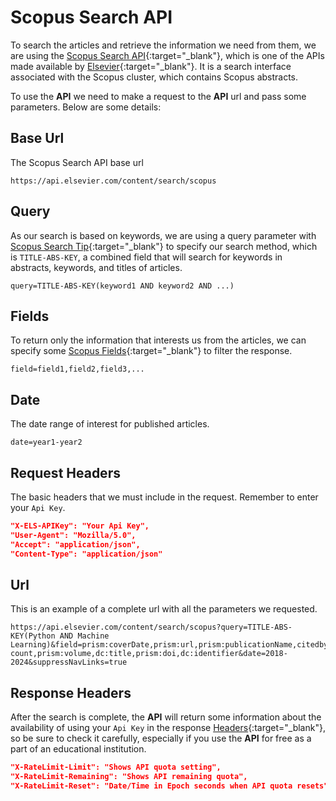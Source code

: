# Scopus Search API

To search the articles and retrieve the information we need from them, we are using the [Scopus Search API](https://dev.elsevier.com/documentation/SCOPUSSearchAPI.wadl){:target="\_blank"}, which is one of the APIs made available by [Elsevier](https://www.elsevier.com/){:target="\_blank"}. It is a search interface associated with the Scopus cluster, which contains Scopus abstracts.

To use the **API** we need to make a request to the **API** url and pass some parameters. Below are some details:

## Base Url

The Scopus Search API base url

```text
https://api.elsevier.com/content/search/scopus
```

## Query

As our search is based on keywords, we are using a query parameter with [Scopus Search Tip](https://dev.elsevier.com/sc_search_tips.html){:target="\_blank"} to specify our search method, which is `TITLE-ABS-KEY`, a combined field that will search for keywords in abstracts, keywords, and titles of articles.

```text
query=TITLE-ABS-KEY(keyword1 AND keyword2 AND ...)
```

## Fields

To return only the information that interests us from the articles, we can specify some [Scopus Fields](https://dev.elsevier.com/sc_search_views.html){:target="\_blank"} to filter the response.

```text
field=field1,field2,field3,...
```

## Date

The date range of interest for published articles.

```text
date=year1-year2
```

## Request Headers

The basic headers that we must include in the request. Remember to enter your `Api Key`.

```json
"X-ELS-APIKey": "Your Api Key",
"User-Agent": "Mozilla/5.0",
"Accept": "application/json",
"Content-Type": "application/json"
```

## Url

This is an example of a complete url with all the parameters we requested.

```text
https://api.elsevier.com/content/search/scopus?query=TITLE-ABS-KEY(Python AND Machine Learning)&field=prism:coverDate,prism:url,prism:publicationName,citedby-count,prism:volume,dc:title,prism:doi,dc:identifier&date=2018-2024&suppressNavLinks=true
```

## Response Headers

After the search is complete, the **API** will return some information about the availability of using your `Api Key` in the response [Headers](https://dev.elsevier.com/api_key_settings.html){:target="\_blank"}, so be sure to check it carefully, especially if you use the **API** for free as a part of an educational institution.

```json
"X-RateLimit-Limit": "Shows API quota setting",
"X-RateLimit-Remaining": "Shows API remaining quota",
"X-RateLimit-Reset": "Date/Time in Epoch seconds when API quota resets"
```
